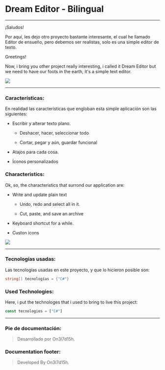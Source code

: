 # Dream Editor - Bilingual

---

¡Saludos!



Por aquí, les dejo otro proyecto bastante interesante, el cual he llamado Editor de ensueño, pero debemos ser realistas, solo es una simple editor de texto.



Greetings!



Now, i bring you other project really interesting, i called it Dream Editor but we need to have our foots in the earth, it's a simple text editor.



![](C:\Users\onell\Desktop\C%23%20projects\dream_editor\preview\preview.png)



---



### Características:



En realidad las características que engloban esta simple aplicación son las siguientes:



- Escribir y alterar texto plano.
  
  - Deshacer, hacer, seleccionar todo
  
  - Cortar, pegar y aún, guardar funcional

- Atajos para cada cosa.

- Íconos personalizados





### Characteristics:



Ok, so, the characteristics that surrond our application are:

- Write and update plain text
  
  - Undo, redo and select all in it.
  
  - Cut, paste, and save an archive

- Keyboard shortcut for a while.

- Custon icons



![](C:\Users\onell\Desktop\C%23%20projects\dream_editor\preview\preview2.png)



---

### Tecnologías usadas:

Las tecnologías usadas en este proyecto, y que lo hicieron posible son:

```cs
string[] tecnologías = {"C#"}
```

### 

### Used Technologies:

Here, i put the technologes that i used to bring to live this project:

```js
const tecnologies = ["C#"]
```

---

### Pie de documentación:

> Desarrollado por On3l7d15h.



### Documentation footer:

> Developed By On3l7d15h.
